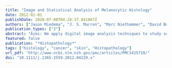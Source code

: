 ```yaml
---
title: "Image and Statistical Analysis of Melanocytic Histology"
date: 2012-01-01
publishDate: 2020-07-08T04:28:37.841067Z
authors: ["Jason Miedema", "J. S. Marron", "Marc Niethammer", "David Borland", "Joseph Woosley", "Jason Coposky", "Susan Wei", "Nancy E. Thomas"]
publication_types: ["2"]
abstract: "Aims: We apply digital image analysis techniques to study selected types of melanocytic lesions. Methods and Results: We use advanced digital image analysis to compare melanocytic lesions. All comparisons were statistically significant (p &lt; 0.0001) and we highlight four: 1) melanoma to nevi, 2) melanoma subtypes to nevi, 3) severely dysplastic nevi to other nevi, and 4) melanoma to severely dysplastic nevi. We were successful in differentiating melanoma from nevi (ROC area 0.95) using image-derived features. Analysis revealed features related to nuclear size, shape, and distance between nuclei most important. Dividing melanoma into subtypes, even greater separation was obtained (ROC area 0.98 for superficial spreading melanoma; 0.95 for lentigo maligna melanoma; and 0.99 for unclassified). Severely dysplastic nevi were best differentiated from conventional and mildly dysplastic nevi by differences in cellular staining qualities (ROC area 0.84). We found that melanoma were separated from severely dysplastic nevi by features related to cell shape and cellular staining qualities (ROC area 0.95). Conclusions: We offer a unique perspective into the evaluation of melanocytic lesions and demonstrate a technological application with increasing prevalence, with potential use as an adjunct to traditional diagnosis in the future."
featured: false
publication: "*Histopathology*"
tags: ["histology", "cancer", "skin", "Histopathology"]
url_pdf: "http://www.ncbi.nlm.nih.gov/pmc/articles/PMC3425719/"
doi: "10.1111/j.1365-2559.2012.04229.x"
---
```


